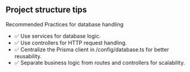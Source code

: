 ## Project structure tips

Recommended Practices for database handling

- ✅ Use services for database logic.
- ✅ Use controllers for HTTP request handling.
- ✅ Centralize the Prisma client in /config/database.ts for better reusability.
- ✅ Separate business logic from routes and controllers for scalability.
